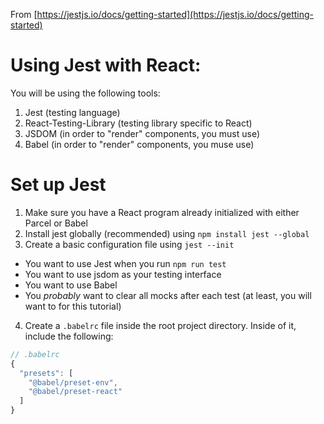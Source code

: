 From [https://jestjs.io/docs/getting-started](https://jestjs.io/docs/getting-started)

# Using Jest with React:
You will be using the following tools:
1. Jest (testing language)
2. React-Testing-Library (testing library specific to React)
3. JSDOM (in order to "render" components, you must use)
4. Babel (in order to "render" components, you muse use)

# Set up Jest
1. Make sure you have a React program already initialized with either Parcel or Babel
1. Install jest globally (recommended) using `npm install jest --global`
1. Create a basic configuration file using `jest --init`
  * You want to use Jest when you run `npm run test`
  * You want to use jsdom as your testing interface
  * You want to use Babel
  * You *probably* want to clear all mocks after each test (at least, you will want to for this tutorial)
4. Create a `.babelrc` file inside the root project directory. Inside of it, include the following:
```javascript
// .babelrc
{
  "presets": [
    "@babel/preset-env",
    "@babel/preset-react"
  ]
}
```